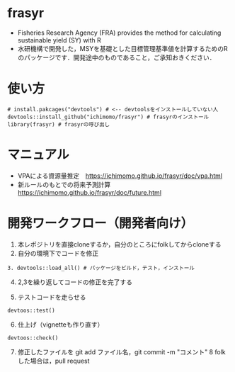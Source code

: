 # frasyr
- Fisheries Research Agency (FRA) provides the method for calculating sustainable yield (SY) with R
- 水研機構で開発した，MSYを基礎とした目標管理基準値を計算するためのRのパッケージです．開発途中のものであること，ご承知おきください．

# 使い方

```
# install.pakcages("devtools") # <-- devtoolsをインストールしていない人
devtools::install_github("ichimomo/frasyr") # frasyrのインストール
library(frasyr) # frasyrの呼び出し
```

# マニュアル
- VPAによる資源量推定　https://ichimomo.github.io/frasyr/doc/vpa.html
- 新ルールのもとでの将来予測計算 https://ichimomo.github.io/frasyr/doc/future.html



# 開発ワークフロー（開発者向け）
1. 本レポジトリを直接cloneするか，自分のところにfolkしてからcloneする
2. 自分の環境下でコードを修正
```{r}
3. devtools::load_all() # パッケージをビルド，テスト，インストール
```
4. 2,3を繰り返してコードの修正を完了する

5. テストコードを走らせる
```{r}
devtoos::test()
```

6. 仕上げ（vignetteも作り直す）
```{r}
devtoos::check()
```
7. 修正したファイルを git add ファイル名，git commit -m "コメント" 
8 folkした場合は，pull request


